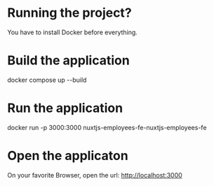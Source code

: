 # Running the project?
You have to install Docker before everything.

# Build the application
docker compose up --build

# Run the application
docker run -p 3000:3000 nuxtjs-employees-fe-nuxtjs-employees-fe

# Open the applicaton
On your favorite Browser, open the url: [http://localhost:3000](http://localhost:3000/)